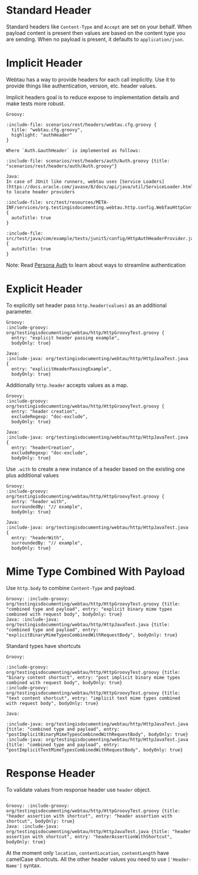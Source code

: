 # Standard Header

Standard headers like `Content-Type` and `Accept` are set on your behalf. 
When payload content is present then values are based on the content type you are sending. 
When no payload is present, it defaults to `application/json`.   

# Implicit Header

Webtau has a way to provide headers for each call implicitly. 
Use it to provide things like authentication, version, etc. header values.

Implicit headers goal is to reduce expose to implementation details and make tests more robust.

```tabs
Groovy:

:include-file: scenarios/rest/headers/webtau.cfg.groovy {
  title: "webtau.cfg.groovy",
  highlight: "authHeader"
}

Where `Auth.&authHeader` is implemented as follows:

:include-file: scenarios/rest/headers/auth/Auth.groovy {title: "scenarios/rest/headers/auth/Auth.groovy"}

Java:
In case of JUnit like runners, webtau uses [Service Loaders](https://docs.oracle.com/javase/8/docs/api/java/util/ServiceLoader.html) 
to locate header providers

:include-file: src/test/resources/META-INF/services/org.testingisdocumenting.webtau.http.config.WebTauHttpConfiguration {
  autoTitle: true
}

:include-file: src/test/java/com/example/tests/junit5/config/HttpAuthHeaderProvider.java {
  autoTitle: true
}
```

Note: Read [Persona Auth](persona/HTTP-persona) to learn about ways to streamline authentication 

# Explicit Header

To explicitly set header pass `http.header(values)` as an additional parameter.

```tabs
Groovy:
:include-groovy: org/testingisdocumenting/webtau/http/HttpGroovyTest.groovy {
  entry: "explicit header passing example", 
  bodyOnly: true}

Java:
:include-java: org/testingisdocumenting/webtau/http/HttpJavaTest.java {
  entry: "explicitHeaderPassingExample",
  bodyOnly: true}
```

Additionally `http.header` accepts values as a map.

```tabs
Groovy:
:include-groovy: org/testingisdocumenting/webtau/http/HttpGroovyTest.groovy {
  entry: "header creation",
  excludeRegexp: "doc-exclude",
  bodyOnly: true}
  
Java:
:include-java: org/testingisdocumenting/webtau/http/HttpJavaTest.java {
  entry: "headerCreation",
  excludeRegexp: "doc-exclude",
  bodyOnly: true}
```

Use `.with` to create a new instance of a header based on the existing one plus additional values

```tabs
Groovy:
:include-groovy: org/testingisdocumenting/webtau/http/HttpGroovyTest.groovy {
  entry: "header with",
  surroundedBy: "// example",
  bodyOnly: true}
  
Java:
:include-java: org/testingisdocumenting/webtau/http/HttpJavaTest.java {
  entry: "headerWith",
  surroundedBy: "// example",
  bodyOnly: true}
```


# Mime Type Combined With Payload

Use `http.body` to combine `Content-Type` and payload.

```tabs
Groovy: :include-groovy: org/testingisdocumenting/webtau/http/HttpGroovyTest.groovy {title: "combined type and payload", entry: "explicit binary mime types combined with request body", bodyOnly: true}
Java: :include-java: org/testingisdocumenting/webtau/http/HttpJavaTest.java {title: "combined type and payload", entry: "explicitBinaryMimeTypesCombinedWithRequestBody", bodyOnly: true}
```

Standard types have shortcuts  

```tabs
Groovy:
 
:include-groovy: org/testingisdocumenting/webtau/http/HttpGroovyTest.groovy {title: "binary content shortuct", entry: "post implicit binary mime types combined with request body", bodyOnly: true}
:include-groovy: org/testingisdocumenting/webtau/http/HttpGroovyTest.groovy {title: "text content shortcut", entry: "implicit text mime types combined with request body", bodyOnly: true}

Java: 

:include-java: org/testingisdocumenting/webtau/http/HttpJavaTest.java {title: "combined type and payload", entry: "postImplicitBinaryMimeTypesCombinedWithRequestBody", bodyOnly: true}
:include-java: org/testingisdocumenting/webtau/http/HttpJavaTest.java {title: "combined type and payload", entry: "postImplicitTextMimeTypesCombinedWithRequestBody", bodyOnly: true}
```

  
# Response Header

To validate values from response header use `header` object.

```tabs

Groovy: :include-groovy: org/testingisdocumenting/webtau/http/HttpGroovyTest.groovy {title: "header assertion with shortcut", entry: "header assertion with shortcut", bodyOnly: true}
Java: :include-java: org/testingisdocumenting/webtau/http/HttpJavaTest.java {title: "header assertion with shortcut", entry: "headerAssertionWithShortcut", bodyOnly: true}

```

At the moment only `location`, `contentLocation`, `contentLength` have camelCase shortcuts.
All the other header values you need to use `['Header-Name']` syntax.